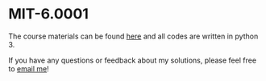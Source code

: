 # MIT-6.0001

The course materials can be found [here](https://ocw.mit.edu/courses/electrical-engineering-and-computer-science/6-0001-introduction-to-computer-science-and-programming-in-python-fall-2016/) and all codes are written in python 3.

If you have any questions or feedback about my solutions, please feel free to [email me](mailto:jordynbariyoung@gmail.com)!

